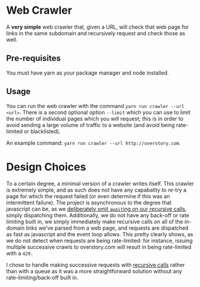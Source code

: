 # Web Crawler

A **very simple** web crawler that, given a URL, will check that web page for links in the same subdomain and recursively request and check those as well.

## Pre-requisites
You must have yarn as your package manager and node installed.

## Usage
You can run the web crawler with the command `yarn run crawler --url <url>`. There is a second optional option `--limit` which you can use to limit the number of individual pages which you will request; this is in order to avoid sending a large volume of traffic to a website (and avoid being rate-limited or blacklisted).

An example command: `yarn run crawler --url http://overstory.com`.

# Design Choices
To a certain degree, a minimal version of a crawler writes itself. This crawler is extremely simple, and as such does not have any capabality to re-try a page for which the request failed (or even determine if this was an intermittent failure). The project is asynchronous to the degree that javascript can be, as we [deliberately omit `await`ing on our recursive calls](https://github.com/jstevensstein/web-crawler/blob/main/src/crawler.js#L42), simply dispatching them. Additionally, we do not have any back-off or rate limiting built in, we simply immediately make recursive calls on all of the in-domain links we've parsed from a web page, and requests are dispatched as fast as javascript and the event loop allows. This pretty clearly shows, as we do not detect when requests are being rate-limited: for instance, issuing multiple successive crawls to overstory.com will result in being rate-limited with a `429.`

I chose to handle making successive requests with [recursive calls](https://github.com/jstevensstein/web-crawler/blob/main/src/crawler.js#L42) rather than with a queue as it was a more straightforward solution without any rate-limiting/back-off built in.
